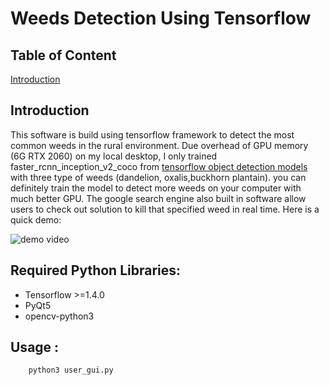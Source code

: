 # Weeds Detection Using Tensorflow
## Table of Content
[Introduction](#Introduction)
## Introduction  
This software is build using tensorflow framework to detect the most common weeds in the rural environment. Due overhead of GPU memory (6G RTX 2060) on my local desktop, I only trained faster_rcnn_inception_v2_coco from [tensorflow object detection models](https://github.com/tensorflow/models/blob/master/research/object_detection/g3doc/detection_model_zoo.md) with three type of weeds (dandelion, oxalis,buckhorn plantain). you can definitely train the model to detect more weeds on your computer with much better GPU.   The google search engine also built in software allow users to check out solution to kill that specified weed in real time. Here is a quick demo:<br>

![demo video](src/video/demo.gif)
## Required Python Libraries:

* Tensorflow >=1.4.0
* PyQt5
* opencv-python3

## Usage :

```bash
    python3 user_gui.py
```
